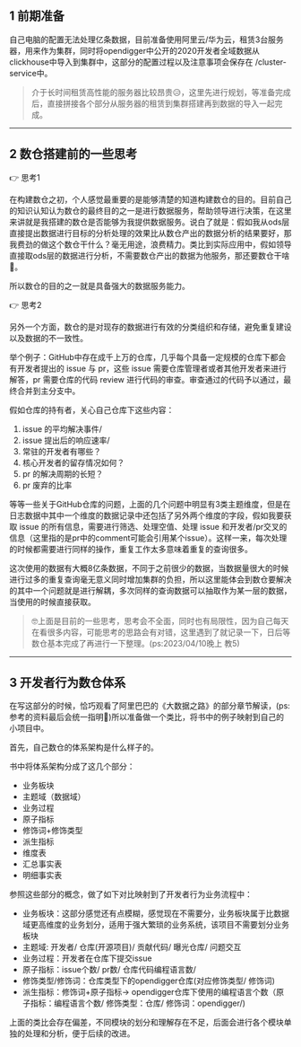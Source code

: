 ## 1 前期准备

自己电脑的配置无法处理亿条数据，目前准备使用阿里云/华为云，租赁3台服务器，用来作为集群，同时将opendigger中公开的2020开发者全域数据从clickhouse中导入到集群中，这部分的配置过程以及注意事项会保存在 /cluster-service中。

> 介于长时间租赁高性能的服务器比较昂贵😥，这里先进行规划，等准备完成后，直接拼接各个部分从服务器的租赁到集群搭建再到数据的导入一起完成。
> 
--------------------------------------------------------------------------------------------------------

## 2 数仓搭建前的一些思考

👉 思考1

在构建数仓之初，个人感觉最重要的是能够清楚的知道构建数仓的目的。目前自己的知识认知认为数仓的最终目的之一是进行数据服务，帮助领导进行决策，在这里来讲就是我搭建的数仓是否能够为我提供数据服务。说白了就是：假如我从ods层直接提出数据进行目标的分析处理的效果比从数仓产出的数据分析的结果要好，那我费劲的做这个数仓干什么？毫无用途，浪费精力。类比到实际应用中，假如领导直接取ods层的数据进行分析，不需要数仓产出的数据为他服务，那还要数仓干啥🥶。

所以数仓的目的之一就是具备强大的数据服务能力。

👉 思考2

另外一个方面，数仓的是对现存的数据进行有效的分类组织和存储，避免重复建设以及数据的不一致性。

举个例子：GitHub中存在成千上万的仓库，几乎每个具备一定规模的仓库下都会有开发者提出的 issue 与 pr，这些 issue 需要仓库管理者或者其他开发者来进行解答，pr 需要仓库的代码 review 进行代码的审查。审查通过的代码予以通过，最终合并到主分支中。

假如仓库的持有者，关心自己仓库下这些内容：
1. issue 的平均解决事件/
2. issue 提出后的响应速率/
3. 常驻的开发者有哪些？
4. 核心开发者的留存情况如何？
5. pr 的解决周期的长短？
6. pr 废弃的比率

等等一些关于GitHub仓库的问题，上面的几个问题中明显有3类主题维度，但是在日志数据中其中一个维度的数据记录中还包括了另外两个维度的字段，假如我要获取 issue 的所有信息，需要进行筛选、处理空值、处理 issue 和开发者/pr交叉的信息（这里指的是pr中的comment可能会引用某个issue）。这样一来，每次处理的时候都需要进行同样的操作，重复工作太多意味着重复的查询很多。

这次使用的数据有大概8亿条数据，不同于之前很少的数据，当数据量很大的时候进行过多的重复查询毫无意义同时增加集群的负担，所以这里能体会到数仓要解决的其中一个问题就是进行解耦，多次同样的查询数据可以抽取作为某一层的数据，当使用的时候直接获取。

> 🤓上面是目前的一些思考，思考会不全面，同时也有局限性，因为自己每天在看很多内容，可能思考的思路会有对错，这里遇到了就记录一下，日后等数仓基本完成了再进行一下整理。(ps:2023/04/10晚上 教5)
--------------------------------------------------------------------------------------------------------
## 3 开发者行为数仓体系

在写这部分的时候，恰巧观看了阿里巴巴的《大数据之路》的部分章节解读，(ps:参考的资料最后会统一指明👀)所以准备做一个类比，将书中的例子映射到自己的小项目中。

首先，自己数仓的体系架构是什么样子的。

书中将体系架构分成了这几个部分：
- 业务板块
- 主题域（数据域）
- 业务过程
- 原子指标
- 修饰词+修饰类型
- 派生指标
- 维度表
- 汇总事实表
- 明细事实表

参照这些部分的概念，做了如下对比映射到了开发者行为业务流程中：
 - 业务板块：这部分感觉还有点模糊，感觉现在不需要分，业务板块属于比数据域更高维度的业务划分，适用于强大繁琐的业务系统，该项目不需要划分业务板块
 - 主题域: 开发者/ 仓库(开源项目)/ 贡献代码/ 曝光仓库/ 问题交互
 - 业务过程：开发者在仓库下提交issue
 - 原子指标：issue个数/ pr数/ 仓库代码编程语言数/
 - 修饰类型/修饰词：仓库类型下的opendigger仓库(对应修饰类型/ 修饰词)
 - 派生指标：修饰词+原子指标-> opendigger仓库下使用的编程语言个数（原子指标：编程语言个数/ 修饰类型：仓库/ 修饰词：opendigger/)
 
上面的类比会存在偏差，不同模块的划分和理解存在不足，后面会进行各个模块单独的处理和分析，便于后续的改进。